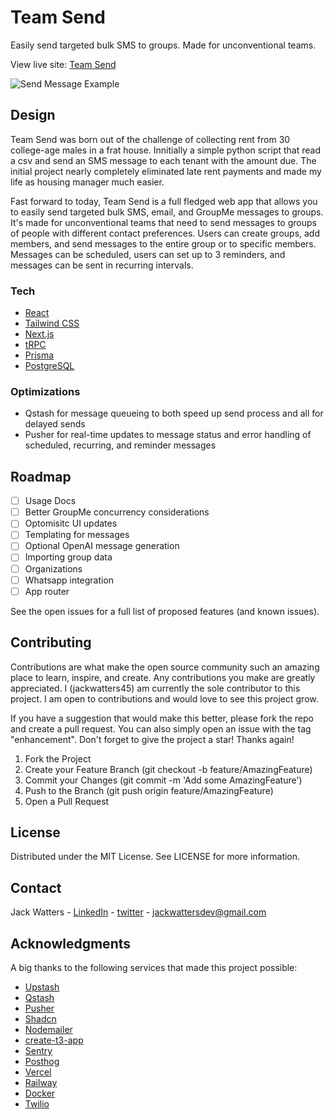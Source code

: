 # Team Send

Easily send targeted bulk SMS to groups. Made for unconventional teams.

View live site: [Team Send](https://teamsend.yatusabes.co/)

![Send Message Example](<https://res.cloudinary.com/drheg5d7j/image/upload/v1714271048/ts-group-send-dark_loyysm.webp>)

## Design

Team Send was born out of the challenge of collecting rent from 30 college-age males in a frat house. Innitially a simple python script that read a csv and send an SMS message to each tenant with the amount due. The initial project nearly completely eliminated late rent payments and made my life as housing manager much easier.

Fast forward to today, Team Send is a full fledged web app that allows you to easily send targeted bulk SMS, email, and GroupMe messages to groups. It's made for unconventional teams that need to send messages to groups of people with different contact preferences. Users can create groups, add members, and send messages to the entire group or to specific members. Messages can be scheduled, users can set up to 3 reminders, and messages can be sent in recurring intervals.

### Tech

- [React](https://reactjs.org/)
- [Tailwind CSS](https://tailwindcss.com/)
- [Next.js](https://nextjs.org/)
- [tRPC](https://trpc.io/)
- [Prisma](https://www.prisma.io/)
- [PostgreSQL](https://www.postgresql.org/)

### Optimizations

- Qstash for message queueing to both speed up send process and all for delayed sends
- Pusher for real-time updates to message status and error handling of scheduled, recurring, and reminder messages

## Roadmap

- [ ] Usage Docs
- [ ] Better GroupMe concurrency considerations
- [ ] Optomisitc UI updates
- [ ] Templating for messages
- [ ] Optional OpenAI message generation
- [ ] Importing group data
- [ ] Organizations
- [ ] Whatsapp integration
- [ ] App router

See the open issues for a full list of proposed features (and known issues).

## Contributing

Contributions are what make the open source community such an amazing place to learn, inspire, and create. Any contributions you make are greatly appreciated. I (jackwatters45) am currently the sole contributor to this project. I am open to contributions and would love to see this project grow.

If you have a suggestion that would make this better, please fork the repo and create a pull request. You can also simply open an issue with the tag "enhancement". Don't forget to give the project a star! Thanks again!

1. Fork the Project
2. Create your Feature Branch (git checkout -b feature/AmazingFeature)
3. Commit your Changes (git commit -m 'Add some AmazingFeature')
4. Push to the Branch (git push origin feature/AmazingFeature)
5. Open a Pull Request

## License

Distributed under the MIT License. See LICENSE for more information.

## Contact

Jack Watters - [LinkedIn](https://www.linkedin.com/in/john-watters/) - [twitter](https://twitter.com/w0tters) - jackwattersdev@gmail.com

## Acknowledgments

A big thanks to the following services that made this project possible:

- [Upstash](https://upstash.com/)
- [Qstash](https://upstash.com/)
- [Pusher](https://pusher.com/)
- [Shadcn](https://ui.shadcn.com/)
- [Nodemailer](https://nodemailer.com/)
- [create-t3-app](https://create.t3.gg/)
- [Sentry](https://sentry.io/)
- [Posthog](https://posthog.com/)
- [Vercel](https://vercel.com/)
- [Railway](https://railway.app/)
- [Docker](https://www.docker.com/)
- [Twilio](https://www.twilio.com/)
